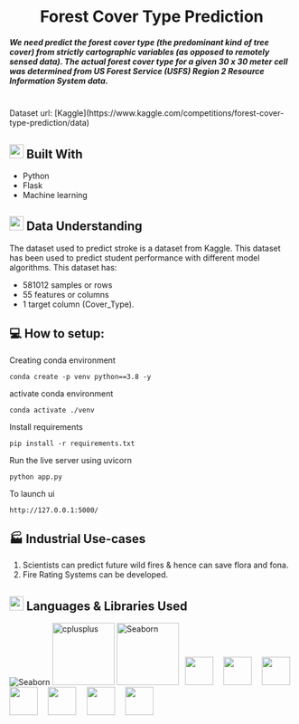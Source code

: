 
<h1 align="center">Forest Cover Type Prediction </h1>

<h5>  We need predict the forest cover type (the predominant kind of tree cover) from strictly cartographic variables (as opposed to remotely sensed data).
 The actual forest cover type for a given 30 x 30 meter cell was determined from US Forest Service (USFS) Region 2 Resource Information System data. 
 </h5>

 </br>
    Dataset url: [Kaggle](https://www.kaggle.com/competitions/forest-cover-type-prediction/data) 
</br>

## <img src="https://c.tenor.com/NCRHhqkXrJYAAAAi/programmers-go-internet.gif" width="25">  <b>Built With</b>

- Python
- Flask
- Machine learning


## <img src="https://media.giphy.com/media/iY8CRBdQXODJSCERIr/giphy.gif" width="25"> <b> Data Understanding</b>

The dataset used to predict stroke is a dataset from Kaggle. This dataset has been used to predict student performance with  different model algorithms. This dataset has:
- 581012 samples or rows
- 55 features or columns 
- 1 target column (Cover_Type).


 ## 💻 How to setup:


Creating conda environment
```
conda create -p venv python==3.8 -y
```

activate conda environment
```
conda activate ./venv
```

Install requirements
```
pip install -r requirements.txt
```
Run the live server using uvicorn
```
python app.py
```
To launch ui
```
http://127.0.0.1:5000/
```

## 🏭 Industrial Use-cases 
1. Scientists can predict future wild fires & hence can save flora and fona.
2. Fire Rating Systems can be developed. 

 ## <img src="https://media2.giphy.com/media/QssGEmpkyEOhBCb7e1/giphy.gif?cid=ecf05e47a0n3gi1bfqntqmob8g9aid1oyj2wr3ds3mg700bl&rid=giphy.gif" width ="25"><b> Languages & Libraries Used</b>


 
<p>
<a><img src="https://img.shields.io/badge/Python-FFD43B?style=for-the-badge&logo=python&logoColor=darkgreen" alt="Seaborn"/></a>
 <a><img src="https://matplotlib.org/_static/logo2_compressed.svg" alt="cplusplus" width="110"/></a>
<a><img src="https://seaborn.pydata.org/_static/logo-wide-lightbg.svg" alt="Seaborn"width="110"/></a>
  <code> <img height="50" src="https://upload.wikimedia.org/wikipedia/commons/7/7e/Spyder_logo.svg"> </code>
  <code> <img height="50" src="https://www.vectorlogo.zone/logos/jupyter/jupyter-ar21.svg"> </code>
  <code> <img height="50" src="https://upload.wikimedia.org/wikipedia/commons/thumb/e/ed/Pandas_logo.svg/768px-Pandas_logo.svg.png"> </code>
  <code> <img height="50" src="https://www.vectorlogo.zone/logos/pocoo_flask/pocoo_flask-ar21.svg"> </code>
  <code> <img height="50" src="https://www.vectorlogo.zone/logos/numpy/numpy-ar21.svg"> </code>
  <code> <img height="50" src="https://raw.githubusercontent.com/valohai/ml-logos/master/scipy.svg"> </code>
  <code> <img height="50" src="https://seeklogo.com/images/S/scikit-learn-logo-8766D07E2E-seeklogo.com.png"> </code>
</p>
